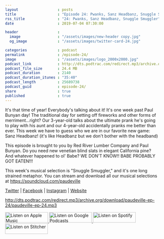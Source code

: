 ```yaml
---
layout                  : posts
title                   : "Episode 24: Pwanks, Sanz Headbanz, Snuggle Smuggler"
rss_title               : "24: Pwanks, Sanz Headbanz, Snuggle Smuggler"
date                    : 2019-07-04 07:30:00

header                  : 
  image                 : "/assets/images/new-header copy.jpg"
  og_image              : "/assets/images/twitter-card-24.jpg"

categories              : podcast
permalink               : /episode-24/
image                   : "/assets/images/logo_2000x2000.jpg"
podcast_link            : http://dts.podtrac.com/redirect.mp3/archive.org/download/paudeville-ep-24/paudeville-ep-24.mp3
podcast_file_size       : 24.4 MB
podcast_duration        : 2140
podcast_duration_itunes : "35:40"
podcast_length          : 25689738
podcast_guid            : episode-24/
share                   : true
published               : true 
---
```

It's that time of year! Everybody's talking about it! It's one week past Paul Bunyan day! 
The traditional day for setting off fireworks and other forms of merriment...right?
Our 3-year-old talks about the ultimate prank he's going to play with his aunt and our 4-year-old accidentally pranks me better than ever.
This week we have to guess who we are in our favorite new game: Sanz Headbanz! (it's like Headbanz but we don't bother with the headband)

This episode is brought to you by Red River Lumber Company and Paul Bunyan. 
Do you need new venetian blind slats in elegant California pine? 
And whatever happened to ol' Babe? WE DON'T KNOW!! BABE PROBABLY GOT EATEN!!!

This week's musical selection is "Snuggle Smuggler," and it's one long strained metaphor. You can stream and download all our musical selections at <a href="https://soundcloud.com/paudeville">https://soundcloud.com/paudeville</a>

<a href="https://twitter.com/paudeville">Twitter</a> | <a href="https://www.facebook.com/paudeville">Facebook</a> | <a href="https://www.instagram.com/paudevilleshow/">Instagram</a> | <a href="https://paudeville.com/">Website</a>

http://dts.podtrac.com/redirect.mp3/archive.org/download/paudeville-ep-24/paudeville-ep-24.mp3

<a href="https://itunes.apple.com/us/podcast/paudeville/id1450915591">
	<img src='{{ site.url }}{{ site.baseurl }}/assets/images/US_UK_Apple_Podcasts_Listen_Badge_RGB_140x34.png' width='140px' height='34' alt='Listen on Apple Music'/>
</a>
<a href="https://play.google.com/music/m/Igre2ostm2ltqiq4sabzzrl5jcy?t=Paudeville">
	<img src='{{ site.url }}{{ site.baseurl }}/assets/images/google_podcasts_badge_140x34.png' width='140px' height='34' alt='Listen on Google Podcasts'/>
</a>
<a href="https://open.spotify.com/show/4q5RNUUtU4XFqsymP7dcTw">
	<img src='{{ site.url }}{{ site.baseurl }}/assets/images/Spotify_Listen_Badge_RGB_140x34.png' width='140px' height='34' alt='Listen on Spotify'/>
</a>
<a href="https://www.stitcher.com/s?fid=363388&refid=stpr">
	<img src='{{ site.url }}{{ site.baseurl }}/assets/images/Stitcher_Listen_Badge_Color_Dark_BG_140x34.png' width='140px' height='34' alt='Listen on Stitcher'/>
</a>
